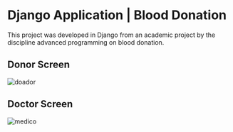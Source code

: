 # Django Application | Blood Donation

This project was developed in Django from an academic project by the discipline advanced programming on blood donation.

## Donor Screen

![doador](https://user-images.githubusercontent.com/55366915/95799564-707bfb80-0ccb-11eb-81e0-b22d3b43d350.png)

## Doctor Screen

![medico](https://user-images.githubusercontent.com/55366915/95799607-94d7d800-0ccb-11eb-9cc9-f7ddebe56284.png)

